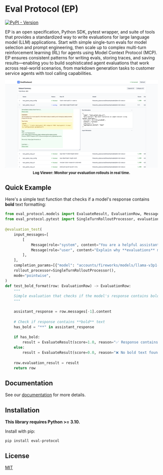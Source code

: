# Eval Protocol (EP)

[![PyPI - Version](https://img.shields.io/pypi/v/eval-protocol)](https://pypi.org/project/eval-protocol/)

EP is an open specification, Python SDK, pytest wrapper, and suite of tools that
provides a standardized way to write evaluations for large language model (LLM)
applications. Start with simple single-turn evals for model selection and prompt
engineering, then scale up to complex multi-turn reinforcement learning (RL) for
agents using Model Context Protocol (MCP). EP ensures consistent patterns for
writing evals, storing traces, and saving results—enabling you to build
sophisticated agent evaluations that work across real-world scenarios, from
markdown generation tasks to customer service agents with tool calling
capabilities.

<p align="center">
	<img src="https://raw.githubusercontent.com/eval-protocol/python-sdk/refs/heads/main/assets/ui.png" alt="UI" />
	<br>
	<sub><b>Log Viewer: Monitor your evaluation rollouts in real time.</b></sub>
</p>

## Quick Example

Here's a simple test function that checks if a model's response contains **bold** text formatting:

```python test_bold_format.py
from eval_protocol.models import EvaluateResult, EvaluationRow, Message
from eval_protocol.pytest import SingleTurnRolloutProcessor, evaluation_test

@evaluation_test(
    input_messages=[
        [
            Message(role="system", content="You are a helpful assistant. Use bold text to highlight important information."),
            Message(role="user", content="Explain why **evaluations** matter for building AI agents. Make it dramatic!"),
        ],
    ],
    completion_params=[{"model": "accounts/fireworks/models/llama-v3p1-8b-instruct"}],
    rollout_processor=SingleTurnRolloutProcessor(),
    mode="pointwise",
)
def test_bold_format(row: EvaluationRow) -> EvaluationRow:
    """
    Simple evaluation that checks if the model's response contains bold text.
    """

    assistant_response = row.messages[-1].content

    # Check if response contains **bold** text
    has_bold = "**" in assistant_response

    if has_bold:
        result = EvaluateResult(score=1.0, reason="✅ Response contains bold text")
    else:
        result = EvaluateResult(score=0.0, reason="❌ No bold text found")

    row.evaluation_result = result
    return row
```

## Documentation

See our [documentation](https://evalprotocol.io) for more details.

## Installation

**This library requires Python >= 3.10.**

Install with pip:

```
pip install eval-protocol
```

## License

[MIT](LICENSE)
